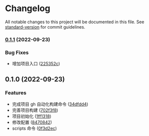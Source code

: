 # Changelog

All notable changes to this project will be documented in this file. See [standard-version](https://github.com/conventional-changelog/standard-version) for commit guidelines.

### [0.1.1](https://github.com/xz-77/antd-mobile-taro-icons/compare/v0.1.0...v0.1.1) (2022-09-23)

### Bug Fixes

- 增加项目入口 ([225352c](https://github.com/xz-77/antd-mobile-taro-icons/commit/225352c4c2151922f139a8e58b779d2e0f9098d1))

## 0.1.0 (2022-09-23)

### Features

- 完成项目 gh 自动化构建命令 ([34dfdd4](https://github.com/xz-77/antd-mobile-taro-icons/commit/34dfdd4046e6aa6ded4a7a326f60b36d6f8411c6))
- 完善项目构建 ([702f3f8](https://github.com/xz-77/antd-mobile-taro-icons/commit/702f3f84dbfc1771c0bee87ab0f7e7f06050e3f2))
- 项目初始化 ([1ff1318](https://github.com/xz-77/antd-mobile-taro-icons/commit/1ff1318046e0158b7d72fd43435fafd2d839f596))
- 修改配置 ([8470842](https://github.com/xz-77/antd-mobile-taro-icons/commit/847084273a545b9ff1f0c91574e785f37f03b723))
- scripts 命令 ([0f3d2ec](https://github.com/xz-77/antd-mobile-taro-icons/commit/0f3d2ecb3c4325551d42dc700c5404abc57ed1e4))
